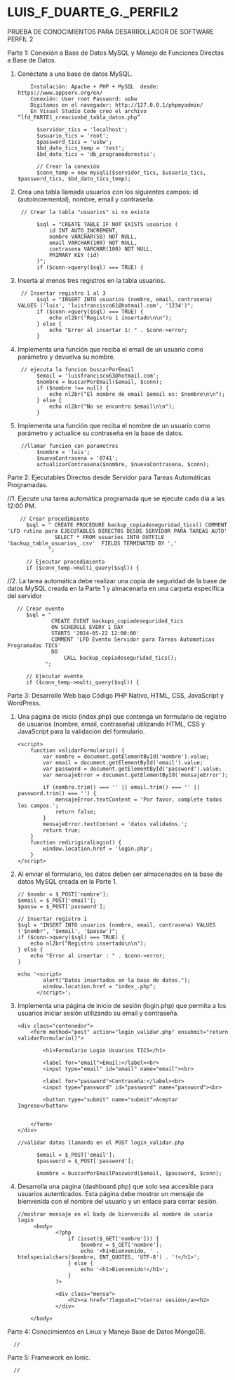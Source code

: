 


# LUIS_F_DUARTE_G._PERFIL2

PRUEBA DE CONOCIMIENTOS PARA DESARROLLADOR DE SOFTWARE PERFIL 2

Parte 1: Conexión a Base de Datos MySQL y Manejo de Funciones Directas a Base de Datos.
      
1.	Conéctate a una base de datos MySQL.
         
            Instalación: Apache + PHP + MySQL  desde: https://www.appserv.org/en/
            Conexión: User root Password: usbw
            Digitamos en el navegador: http://127.0.0.1/phpmyadmin/
            En Visual Studio Code creo el archivo “lfd_PARTE1_creacionbd_tabla_datos.php”

              $servidor_tics = 'localhost';
              $usuario_tics = 'root';
              $password_tics = 'usbw';
              $bd_dato_tics_temp = 'test';
              $bd_dato_tics = 'db_programadorestic';
      
              // Crear la conexión 
              $conn_temp = new mysqli($servidor_tics, $usuario_tics, $password_tics, $bd_dato_tics_temp);

        	
3.	Crea una tabla llamada usuarios con los siguientes campos: id (autoincremental),
      nombre, email y contraseña.

         // Crear la tabla "usuarios" si no existe
  	
              $sql = "CREATE TABLE IF NOT EXISTS usuarios (
                  id INT AUTO_INCREMENT,
                  nombre VARCHAR(50) NOT NULL,
                  email VARCHAR(100) NOT NULL,
                  contrasena VARCHAR(100) NOT NULL,
                  PRIMARY KEY (id)
              )";
              if ($conn->query($sql) === TRUE) {
  	
5.	Inserta al menos tres registros en la tabla usuarios.

         // Insertar registro 1 al 3
              $sql = "INSERT INTO usuarios (nombre, email, contrasena) VALUES ('luis', 'luisfrancisco61@hotmail.com', '1234')";
              if ($conn->query($sql) === TRUE) {
                  echo nl2br("Registro 1 insertado\n\n");
              } else {
                  echo "Error al insertar 1: " . $conn->error;
              }
   
6.	Implementa una función que reciba el email de un usuario como parámetro y devuelva su nombre.

         // ejecuta la funcion buscarPorEmail 
              $email = 'luisfrancisco63@hotmail.com';
              $nombre = buscarPorEmail($email, $conn);
              if ($nombre !== null) {
                  echo nl2br("El nombre de email $email es: $nombre\n\n");
              } else {
                  echo nl2br("No se encontro $email\n\n");
              }

   
8.	Implementa una función que reciba el nombre de un usuario como parámetro y actualice su contraseña en la base de datos.

         //llamar funcion con parametros
              $nombre = 'luis';
              $nuevaContrasena = '0741';
              actualizarContrasena($nombre, $nuevaContrasena, $conn);

Parte 2: Ejecutables Directos desde Servidor para Tareas Automáticas Programadas.

//1.	Ejecute una tarea automática programada que se ejecute cada día a las 12:00 PM.

        // Crear procedimiento 
          $sql = " CREATE PROCEDURE backup_copiadeseguridad_tics() COMMENT 'LFD rutina para EJECUTABLES DIRECTOS DESDE SERVIDOR PARA TAREAS AUTO'
                   SELECT * FROM usuarios INTO OUTFILE 'backup_table_usuarios_.csv'  FIELDS TERMINATED BY ','
                 ";
      
          // Ejecutar procedimiento 
          if ($conn_temp->multi_query($sql)) {

//2. La tarea automática debe realizar una copia de seguridad de la base de datos MySQL creada en la Parte 1 y almacenarla en una carpeta específica del servidor

       // Crear evento 
          $sql = "
                  CREATE EVENT backups_copiadeseguridad_tics
                  ON SCHEDULE EVERY 1 DAY
                  STARTS '2024-05-22 12:00:00'
                  COMMENT 'LFD Evento Servidor para Tareas Automaticas Programadas TICS'
                  DO
                      CALL backup_copiadeseguridad_tics();
                ";

          // Ejecutar evento 
          if ($conn_temp->multi_query($sql)) {
      
Parte 3: Desarrollo Web bajo Código PHP Nativo, HTML, CSS, JavaScript y WordPress.

1.	Una página de inicio (index.php) que contenga un formulario de registro de usuarios (nombre, email, contraseña) utilizando HTML, CSS y JavaScript para la validación del formulario.

      <!-- //PARTE 3: CREAR FORMULARIO
      
      <form method="post" action="index_guardar.php" onsubmit="return validarFormulario()">

          <h1>Formulario de Registro Usuarios TICS</h1> 

          <label for="nombre">Nombre:</label><br>
          <input type="text" id="nombre" name="nombre"><br>

          <label for="email">Email:</label><br>
          <input type="email" id="email" name="email"><br>

          <label for="password">Contraseña:</label><br>
          <input type="password" id="password" name="password"><br>

          <button type="submit" name="submit">Registrarse</button>
          <button type="button" onclick="redirigiralLogin()">Iniciar Sesión</button>
          

      </form>

       <!-- //PARTE 3: USO DE JAVASCRIPT PARA EL VALIDADO -->
        <script>
            function validarFormulario() {
                var nombre = document.getElementById('nombre').value;
                var email = document.getElementById('email').value;
                var password = document.getElementById('password').value;
                var mensajeError = document.getElementById('mensajeError');

                if (nombre.trim() === '' || email.trim() === '' || password.trim() === '') {
                    mensajeError.textContent = 'Por favor, complete todos los campos.';
                    return false;
                }
                mensajeError.textContent = 'datos validados.';
                return true;
            }
            function redirigiralLogin() {
                window.location.href = 'login.php';
            }
        </script>
      
2.	Al enviar el formulario, los datos deben ser almacenados en la base de datos MySQL creada en la Parte 1.

        // $nombr = $_POST['nombre'];
        $email = $_POST['email'];
        $passw = $_POST['password'];

        // Insertar registro 1
        $sql = "INSERT INTO usuarios (nombre, email, contrasena) VALUES ('$nombr', '$email', '$passw')";
        if ($conn->query($sql) === TRUE) {
            echo nl2br("Registro insertado\n\n");
        } else {
            echo "Error al insertar : " . $conn->error;
        }

        echo '<script>
                alert("Datos insertados en la base de datos.");
                window.location.href = "index_.php";
              </script>';

3.	Implementa una página de inicio de sesión (login.php) que permita a los usuarios iniciar sesión utilizando su email y contraseña.

      <!-- //PARTE 3: CREAR FORMULARIO login -->
        <div class="contenedor"> 
            <form method="post" action="login_validar.php" onsubmit="return validarFormulario()">

                <h1>Formulario Login Usuarios TICS</h1> 

                <label for="email">Email:</label><br>
                <input type="email" id="email" name="email"><br>

                <label for="password">Contraseña:</label><br>
                <input type="password" id="password" name="password"><br>

                <button type="submit" name="submit">Aceptar Ingreso</button>
               

            </form>
        </div>

        //validar datos llamando en el POST login_validar.php 
        
              $email = $_POST['email'];
              $password = $_POST['password'];
      
              $nombre = buscarPorEmailPassword($email, $password, $conn);

4.	Desarrolla una página (dashboard.php) que solo sea accesible para usuarios autenticados. Esta página debe mostrar un mensaje de bienvenida con el nombre del usuario y un enlace para cerrar sesión.

        //mostrar mensaje en el body de bienvenida al nombre de usario login
             <body>
                    <?php
                        if (isset($_GET['nombre'])) {
                            $nombre = $_GET['nombre'];
                            echo '<h1>Bienvenido, ' . htmlspecialchars($nombre, ENT_QUOTES, 'UTF-8') . '!</h1>';
                        } else {
                            echo '<h1>Bienvenido!</h1>';
                        }
                    ?>
            
                    <div class="mensa">
                        <h2><a href="?logout=1">Cerrar sesión</a><h2>
                    </div>
                   
            </body>

Parte 4: Conocimientos en Linux y Manejo Base de Datos MongoDB.

      //

Parte 5: Framework en Ionic.

      //
